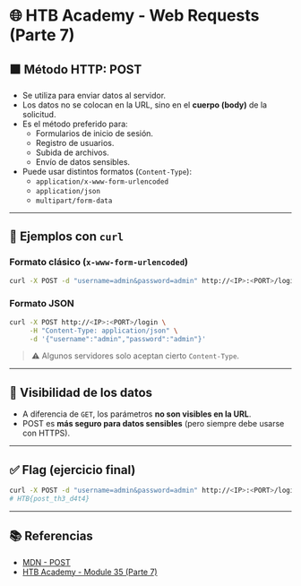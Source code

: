 
# 🌐 HTB Academy - Web Requests (Parte 7)

## 🟧 Método HTTP: POST

- Se utiliza para enviar datos al servidor.
- Los datos no se colocan en la URL, sino en el **cuerpo (body)** de la solicitud.
- Es el método preferido para:
  - Formularios de inicio de sesión.
  - Registro de usuarios.
  - Subida de archivos.
  - Envío de datos sensibles.
- Puede usar distintos formatos (`Content-Type`):
  - `application/x-www-form-urlencoded`
  - `application/json`
  - `multipart/form-data`

---

## 🔐 Ejemplos con `curl`

### Formato clásico (`x-www-form-urlencoded`)
```bash
curl -X POST -d "username=admin&password=admin" http://<IP>:<PORT>/login
```

### Formato JSON
```bash
curl -X POST http://<IP>:<PORT>/login \
     -H "Content-Type: application/json" \
     -d '{"username":"admin","password":"admin"}'
```

> ⚠️ Algunos servidores solo aceptan cierto `Content-Type`.

---

## 🚫 Visibilidad de los datos

- A diferencia de `GET`, los parámetros **no son visibles en la URL**.
- POST es **más seguro para datos sensibles** (pero siempre debe usarse con HTTPS).

---

## ✅ Flag (ejercicio final)

```bash
curl -X POST -d "username=admin&password=admin" http://<IP>:<PORT>/login
# HTB{post_th3_d4t4}
```

---

## 📚 Referencias

- [MDN - POST](https://developer.mozilla.org/en-US/docs/Web/HTTP/Methods/POST)
- [HTB Academy - Module 35 (Parte 7)](https://academy.hackthebox.com/module/35)
